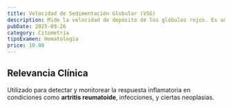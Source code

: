 ```yaml
---
title: Velocidad de Sedimentación Globular (VSG)
description: Mide la velocidad de depósito de los glóbulos rojos. Es un marcador inespecífico de inflamación sistémica y de la actividad de una enfermedad.
pubDate: 2025-09-26
category: Citometría
tipoExamen: Hematología
price: 10.00
---
```


## Relevancia Clínica
Utilizado para detectar y monitorear la respuesta inflamatoria en condiciones como **artritis reumatoide**, infecciones, y ciertas neoplasias.